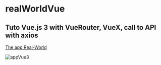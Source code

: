 
# realWorldVue
## Tuto Vue.js 3 with VueRouter, VueX, call to API with axios
[The app Real-World](https://real-world-vue-bexo.onrender.com/)

![appVue3](https://user-images.githubusercontent.com/60004408/141688840-46c30fa0-de6a-47f6-9065-4a89389f3cc4.png)

